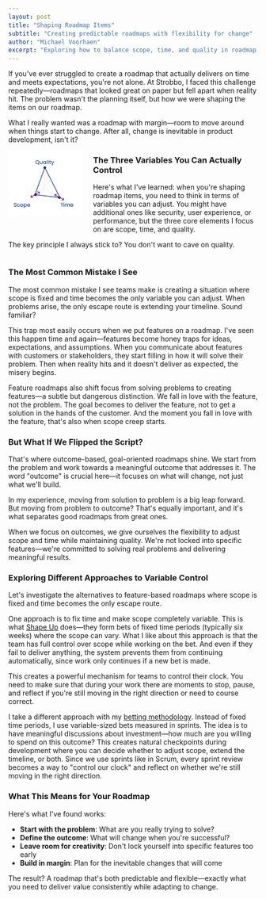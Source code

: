 ```yaml
---
layout: post
title: "Shaping Roadmap Items"
subtitle: "Creating predictable roadmaps with flexibility for change"
author: "Michael Voorhaen"
excerpt: "Exploring how to balance scope, time, and quality in roadmap items while avoiding the pitfalls of feature-focused planning and embracing outcome-based approaches."
---
```


If you've ever struggled to create a roadmap that actually delivers on time and meets expectations, you're not alone. At Strobbo, I faced this challenge repeatedly—roadmaps that looked great on paper but fell apart when reality hit. The problem wasn't the planning itself, but how we were shaping the items on our roadmap.

What I really wanted was a roadmap with margin—room to move around when things start to change. After all, change is inevitable in product development, isn't it?

<img src="/assets/images/2025-01-26-shaping-roadmap-items/quality-scope-time.jpg" alt="Quality, Scope, Time triangle" class="no-lightbox" style="width: 30%; float: left; margin: 0 20px 20px 0;" />

### The Three Variables You Can Actually Control

Here's what I've learned: when you're shaping roadmap items, you need to think in terms of variables you can adjust. You might have additional ones like security, user experience, or performance, but the three core elements I focus on are scope, time, and quality.

The key principle I always stick to? You don't want to cave on quality.

<div style="clear: both;"></div>

### The Most Common Mistake I See

The most common mistake I see teams make is creating a situation where scope is fixed and time becomes the only variable you can adjust. When problems arise, the only escape route is extending your timeline. Sound familiar?

This trap most easily occurs when we put features on a roadmap. I've seen this happen time and again—features become honey traps for ideas, expectations, and assumptions. When you communicate about features with customers or stakeholders, they start filling in how it will solve their problem. Then when reality hits and it doesn't deliver as expected, the misery begins.

Feature roadmaps also shift focus from solving problems to creating features—a subtle but dangerous distinction. We fall in love with the feature, not the problem. The goal becomes to deliver the feature, not to get a solution in the hands of the customer. And the moment you fall in love with the feature, that's also when scope creep starts.

### But What If We Flipped the Script?

That's where outcome-based, goal-oriented roadmaps shine. We start from the problem and work towards a meaningful outcome that addresses it. The word "outcome" is crucial here—it focuses on what will change, not just what we'll build.

In my experience, moving from solution to problem is a big leap forward. But moving from problem to outcome? That's equally important, and it's what separates good roadmaps from great ones.

When we focus on outcomes, we give ourselves the flexibility to adjust scope and time while maintaining quality. We're not locked into specific features—we're committed to solving real problems and delivering meaningful results.

### Exploring Different Approaches to Variable Control

Let's investigate the alternatives to feature-based roadmaps where scope is fixed and time becomes the only escape route.

One approach is to fix time and make scope completely variable. This is what [Shape Up](https://basecamp.com/shapeup) does—they form bets of fixed time periods (typically six weeks) where the scope can vary. What I like about this approach is that the team has full control over scope while working on the bet. And even if they fail to deliver anything, the system prevents them from continuing automatically, since work only continues if a new bet is made.

This creates a powerful mechanism for teams to control their clock. You need to make sure that during your work there are moments to stop, pause, and reflect if you're still moving in the right direction or need to course correct.

I take a different approach with my [betting methodology](/2024/10/20/bet-on-your-roadmap/). Instead of fixed time periods, I use variable-sized bets measured in sprints. The idea is to have meaningful discussions about investment—how much are you willing to spend on this outcome? This creates natural checkpoints during development where you can decide whether to adjust scope, extend the timeline, or both. Since we use sprints like in Scrum, every sprint review becomes a way to "control our clock" and reflect on whether we're still moving in the right direction.

### What This Means for Your Roadmap

Here's what I've found works:

- **Start with the problem**: What are you really trying to solve?
- **Define the outcome**: What will change when you're successful?
- **Leave room for creativity**: Don't lock yourself into specific features too early
- **Build in margin**: Plan for the inevitable changes that will come

The result? A roadmap that's both predictable and flexible—exactly what you need to deliver value consistently while adapting to change.

